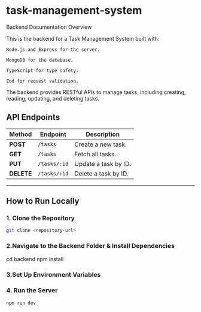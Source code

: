 # task-management-system

Backend Documentation
Overview

This is the backend for a Task Management System built with:

    Node.js and Express for the server.

    MongoDB for the database.

    TypeScript for type safety.

    Zod for request validation.

The backend provides RESTful APIs to manage tasks, including creating, reading, updating, and deleting tasks.

## API Endpoints

| Method | Endpoint      | Description            |
|--------|-------------|------------------------|
| **POST**   | `/tasks`      | Create a new task.      |
| **GET**    | `/tasks`      | Fetch all tasks.        |
| **PUT**    | `/tasks/:id`  | Update a task by ID.    |
| **DELETE** | `/tasks/:id`  | Delete a task by ID.    |

---


## How to Run Locally

### 1. Clone the Repository
```sh
git clone <repository-url>
```
### 2.Navigate to the Backend Folder & Install Dependencies
cd backend
npm install

### 3.Set Up Environment Variables

### 4. Run the Server
```sh
npm run dev
```
